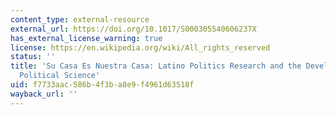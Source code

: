 ```yaml
---
content_type: external-resource
external_url: https://doi.org/10.1017/S000305540606237X
has_external_license_warning: true
license: https://en.wikipedia.org/wiki/All_rights_reserved
status: ''
title: 'Su Casa Es Nuestra Casa: Latino Politics Research and the Development of American
  Political Science'
uid: f7733aac-586b-4f3b-a8e9-f4961d63518f
wayback_url: ''
---
```

